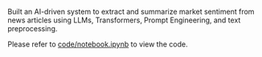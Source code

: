 Built an AI-driven system to extract and summarize market sentiment from news articles using LLMs, Transformers, Prompt Engineering, and text preprocessing.

Please refer to [code/notebook.ipynb](code/notebook.ipynb) to view the code.